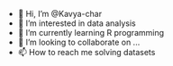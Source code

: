 - 👋 Hi, I’m @Kavya-char
- 👀 I’m interested in data analysis
- 🌱 I’m currently learning R programming
- 💞️ I’m looking to collaborate on ...
- 📫 How to reach me solving datasets

<!---
Kavya-char/Kavya-char is a ✨ special ✨ repository because its `README.md` (this file) appears on your GitHub profile.
You can click the Preview link to take a look at your changes.
--->
